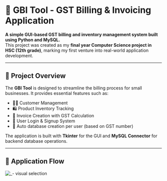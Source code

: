# 🧾 GBI Tool - GST Billing & Invoicing Application

**A simple GUI-based GST billing and inventory management system built using Python and MySQL.**  
This project was created as my **final year Computer Science project in HSC (12th grade)**, marking my first venture into real-world application development.

---

## 🚀 Project Overview

The **GBI Tool** is designed to streamline the billing process for small businesses. It provides essential features such as:

- 🧑‍💼 Customer Management  
- 🛍️ Product Inventory Tracking  
- 🧾 Invoice Creation with GST Calculation  
- 🔐 User Login & Signup System  
- 📂 Auto database creation per user (based on GST number)  

The application is built with **Tkinter** for the GUI and **MySQL Connector** for backend database operations.

---

## 📸 Application Flow
![_- visual selection](https://github.com/user-attachments/assets/283a1d6f-d2b8-4e31-9831-afb96e48a9eb)

